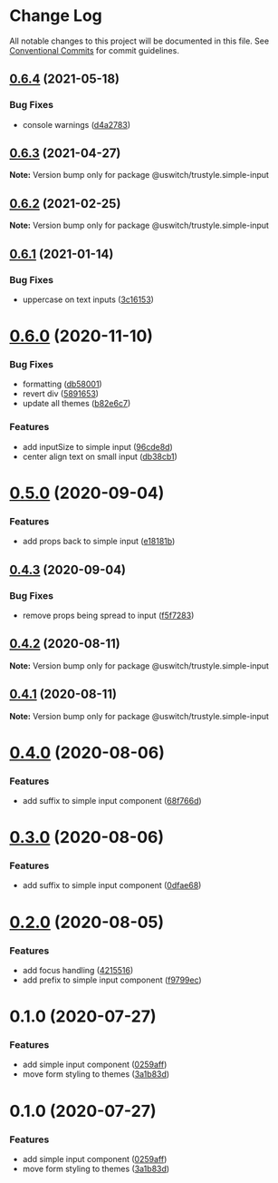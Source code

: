 # Change Log

All notable changes to this project will be documented in this file.
See [Conventional Commits](https://conventionalcommits.org) for commit guidelines.

## [0.6.4](https://github.com/uswitch/trustyle/compare/@uswitch/trustyle.simple-input@0.6.3...@uswitch/trustyle.simple-input@0.6.4) (2021-05-18)


### Bug Fixes

* console warnings ([d4a2783](https://github.com/uswitch/trustyle/commit/d4a2783))





## [0.6.3](https://github.com/uswitch/trustyle/compare/@uswitch/trustyle.simple-input@0.6.2...@uswitch/trustyle.simple-input@0.6.3) (2021-04-27)

**Note:** Version bump only for package @uswitch/trustyle.simple-input





## [0.6.2](https://github.com/uswitch/trustyle/compare/@uswitch/trustyle.simple-input@0.6.1...@uswitch/trustyle.simple-input@0.6.2) (2021-02-25)

**Note:** Version bump only for package @uswitch/trustyle.simple-input





## [0.6.1](https://github.com/uswitch/trustyle/compare/@uswitch/trustyle.simple-input@0.6.0...@uswitch/trustyle.simple-input@0.6.1) (2021-01-14)


### Bug Fixes

* uppercase on text inputs ([3c16153](https://github.com/uswitch/trustyle/commit/3c16153))





# [0.6.0](https://github.com/uswitch/trustyle/compare/@uswitch/trustyle.simple-input@0.5.2...@uswitch/trustyle.simple-input@0.6.0) (2020-11-10)


### Bug Fixes

* formatting ([db58001](https://github.com/uswitch/trustyle/commit/db58001))
* revert div ([5891653](https://github.com/uswitch/trustyle/commit/5891653))
* update all themes ([b82e6c7](https://github.com/uswitch/trustyle/commit/b82e6c7))


### Features

* add inputSize to simple input ([96cde8d](https://github.com/uswitch/trustyle/commit/96cde8d))
* center align text on small input ([db38cb1](https://github.com/uswitch/trustyle/commit/db38cb1))





# [0.5.0](https://github.com/uswitch/trustyle/compare/@uswitch/trustyle.simple-input@0.4.3...@uswitch/trustyle.simple-input@0.5.0) (2020-09-04)


### Features

* add props back to simple input ([e18181b](https://github.com/uswitch/trustyle/commit/e18181b))





## [0.4.3](https://github.com/uswitch/trustyle/compare/@uswitch/trustyle.simple-input@0.4.2...@uswitch/trustyle.simple-input@0.4.3) (2020-09-04)


### Bug Fixes

* remove props being spread to input ([f5f7283](https://github.com/uswitch/trustyle/commit/f5f7283))





## [0.4.2](https://github.com/uswitch/trustyle/compare/@uswitch/trustyle.simple-input@0.4.1...@uswitch/trustyle.simple-input@0.4.2) (2020-08-11)

**Note:** Version bump only for package @uswitch/trustyle.simple-input





## [0.4.1](https://github.com/uswitch/trustyle/compare/@uswitch/trustyle.simple-input@0.4.0...@uswitch/trustyle.simple-input@0.4.1) (2020-08-11)

**Note:** Version bump only for package @uswitch/trustyle.simple-input





# [0.4.0](https://github.com/uswitch/trustyle/compare/@uswitch/trustyle.simple-input@0.2.0...@uswitch/trustyle.simple-input@0.4.0) (2020-08-06)


### Features

* add suffix to simple input component ([68f766d](https://github.com/uswitch/trustyle/commit/68f766d))





# [0.3.0](https://github.com/uswitch/trustyle/compare/@uswitch/trustyle.simple-input@0.2.0...@uswitch/trustyle.simple-input@0.3.0) (2020-08-06)


### Features

* add suffix to simple input component ([0dfae68](https://github.com/uswitch/trustyle/commit/0dfae68))





# [0.2.0](https://github.com/uswitch/trustyle/compare/@uswitch/trustyle.simple-input@0.1.0...@uswitch/trustyle.simple-input@0.2.0) (2020-08-05)


### Features

* add focus handling ([4215516](https://github.com/uswitch/trustyle/commit/4215516))
* add prefix to simple input component ([f9799ec](https://github.com/uswitch/trustyle/commit/f9799ec))





# 0.1.0 (2020-07-27)


### Features

* add simple input component ([0259aff](https://github.com/uswitch/trustyle/commit/0259aff))
* move form styling to themes ([3a1b83d](https://github.com/uswitch/trustyle/commit/3a1b83d))





# 0.1.0 (2020-07-27)


### Features

* add simple input component ([0259aff](https://github.com/uswitch/trustyle/commit/0259aff))
* move form styling to themes ([3a1b83d](https://github.com/uswitch/trustyle/commit/3a1b83d))
